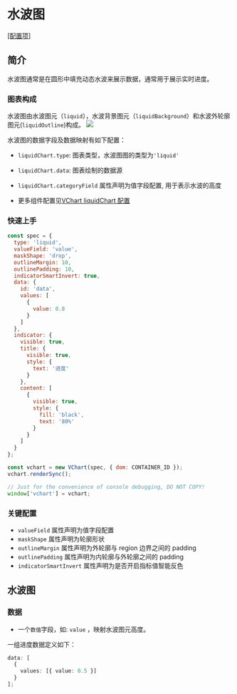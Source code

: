 # 水波图

[\[配置项\]](../../../option/liquidChart)

## 简介

水波图通常是在圆形中填充动态水波来展示数据，通常用于展示实时进度。

### 图表构成

水波图由水波图元（`liquid`），水波背景图元（`liquidBackground`）和水波外轮廓图元(`liquidOutline`)构成。
![](/vchart/preview/liquid_tutorial_1.9.0.png)

水波图的数据字段及数据映射有如下配置：

- `liquidChart.type`: 图表类型，水波图图的类型为`'liquid'`
- `liquidChart.data`: 图表绘制的数据源
- `liquidChart.categoryField` 属性声明为值字段配置, 用于表示水波的高度

- 更多组件配置见[VChart liquidChart 配置](../../../option/liquidChart)

### 快速上手

```javascript livedemo
const spec = {
  type: 'liquid',
  valueField: 'value',
  maskShape: 'drop',
  outlineMargin: 10,
  outlinePadding: 10,
  indicatorSmartInvert: true,
  data: {
    id: 'data',
    values: [
      {
        value: 0.8
      }
    ]
  },
  indicator: {
    visible: true,
    title: {
      visible: true,
      style: {
        text: '进度'
      }
    },
    content: [
      {
        visible: true,
        style: {
          fill: 'black',
          text: '80%'
        }
      }
    ]
  }
};

const vchart = new VChart(spec, { dom: CONTAINER_ID });
vchart.renderSync();

// Just for the convenience of console debugging, DO NOT COPY!
window['vchart'] = vchart;
```

### 关键配置

- `valueField` 属性声明为值字段配置
- `maskShape` 属性声明为轮廓形状
- `outlineMargin` 属性声明为外轮廓与 region 边界之间的 padding
- `outlinePadding` 属性声明为内轮廓与外轮廓之间的 padding
- `indicatorSmartInvert` 属性声明为是否开启指标值智能反色

## 水波图

### 数据

- 一个`数值`字段，如: `value` ，映射水波图元高度。

一组进度数据定义如下：

```ts
data: [
  {
    values: [{ value: 0.5 }]
  }
];
```
